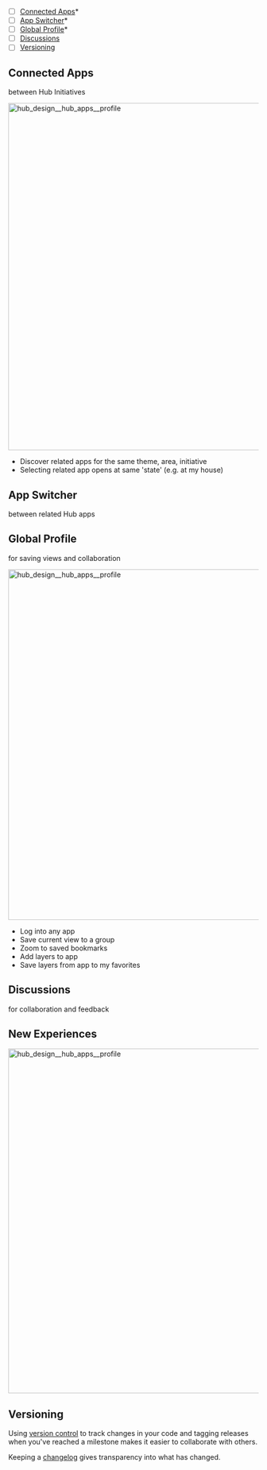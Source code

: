 
- [ ] [Connected Apps](#connected-apps)*
- [ ] [App Switcher](#app-switcher)*
- [ ] [Global Profile](#global-profile)*
- [ ] [Discussions](#disussions)
- [ ] [Versioning](#versioning)

## Connected Apps

between Hub Initiatives

<img width="699" alt="hub_design__hub_apps__profile" src="https://cloud.githubusercontent.com/assets/1218/24055907/477076e8-0b18-11e7-8111-6ba66edac3be.png">

- Discover related apps for the same theme, area, initiative
- Selecting related app opens at same 'state' (e.g. at my house)

## App Switcher

between related Hub apps

## Global Profile

for saving views and collaboration

<img width="706" alt="hub_design__hub_apps__profile" src="https://cloud.githubusercontent.com/assets/1218/24055918/4ff20156-0b18-11e7-8245-c669ebaf7e26.png">

- Log into any app
- Save current view to a group
- Zoom to saved bookmarks
- Add layers to app
- Save layers from app to my favorites

## Discussions

for collaboration and feedback

## New Experiences

<img width="694" alt="hub_design__hub_apps__profile" src="https://cloud.githubusercontent.com/assets/1218/24055883/33cd2e1a-0b18-11e7-8dd5-744c97b7a105.png">

## Versioning

Using [version control](https://en.wikipedia.org/wiki/Version_control) to track changes in your code and tagging releases when you've reached a milestone makes it easier to collaborate with others.

Keeping a [changelog](http://keepachangelog.com/en/1.0.0/) gives transparency into what has changed.
